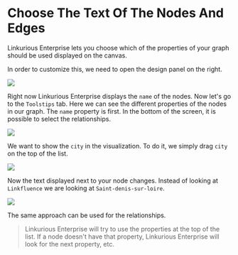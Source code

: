 # Choose The Text Of The Nodes And Edges

Linkurious Enterprise lets you choose which of the properties of your graph should be used displayed on the canvas.

In order to customize this, we need to open the design panel on the right.

![](https://dl.dropboxusercontent.com/s/j9emxs72jlrkfn7/90.png?dl=0)

Right now Linkurious Enterprise displays the ```name``` of the nodes. Now let's go to the ```Toolstips``` tab. Here we can see the different properties of the nodes in our graph. The ```name``` property is first. In the bottom of the screen, it is possible to select the relationships.

![](https://dl.dropboxusercontent.com/s/h5vbkg2krgsbmh6/91.png?dl=0)

We want to show the ```city``` in the visualization. To do it, we simply drag ```city``` on the top of the list.

![](https://dl.dropboxusercontent.com/s/nvupr705s3on8g6/92.png?dl=0)

Now the text displayed next to your node changes. Instead of looking at ```Linkfluence``` we are looking at ```Saint-denis-sur-loire```.

![](https://dl.dropboxusercontent.com/s/0ew4ynw9m0bidna/93.png?dl=0)

The same approach can be used for the relationships.

> Linkurious Enterprise will try to use the properties at the top of the list. If a node doesn't have that property, Linkurious Enterprise will look for the next property, etc.
